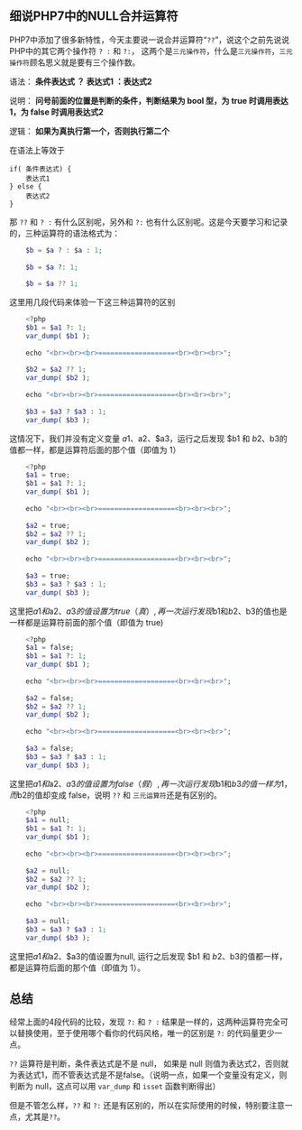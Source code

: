 ## 细说PHP7中的NULL合并运算符

PHP7中添加了很多新特性，今天主要说一说合并运算符“`??`”，说这个之前先说说PHP中的其它两个操作符 `? :` 和 `?:`， 这两个是`三元操作符`，什么是`三元操作符`，`三元操作符`顾名思义就是要有三个操作数。

语法： **条件表达式 ？ 表达式1 ：表达式2**

说明： **问号前面的位置是判断的条件，判断结果为 bool 型，为 true 时调用表达1，为 false 时调用表达式2**

逻辑： **如果为真执行第一个，否则执行第二个**

在语法上等效于

    if( 条件表达式) {
        表达式1
    } else {
        表达式2
    }

那 `??` 和 `? :` 有什么区别呢，另外和 `?:` 也有什么区别呢。这是今天要学习和记录的，三种运算符的语法格式为：

```php
    $b = $a ? : $a : 1;
    
    $b = $a ?: 1;
    
    $b = $a ?? 1;
```

这里用几段代码来体验一下这三种运算符的区别

```php
    <?php
    $b1 = $a1 ?: 1;
    var_dump( $b1 );
    
    echo "<br><br><br>===================<br><br><br>";
    
    $b2 = $a2 ?? 1;
    var_dump( $b2 );
    
    echo "<br><br><br>===================<br><br><br>";
    
    $b3 = $a3 ? $a3 : 1;
    var_dump( $b3 );
```

这情况下，我们并没有定义变量 $a1、$a2、$a3，运行之后发现 $b1 和 $b2、$b3的值都一样，都是运算符后面的那个值（即值为 1）

```php
    <?php
    $a1 = true;
    $b1 = $a1 ?: 1;
    var_dump( $b1 );
    
    echo "<br><br><br>===================<br><br><br>";
    
    $a2 = true;
    $b2 = $a2 ?? 1;
    var_dump( $b2 );
    
    echo "<br><br><br>===================<br><br><br>";
    
    $a3 = true;
    $b3 = $a3 ? $a3 : 1;
    var_dump( $b3 );
```

这里把$a1和$a2、$a3的值设置为 true（真）, 再一次运行发现$b1和$b2、$b3的值也是一样都是运算符前面的那个值（即值为 true)

```php
    <?php
    $a1 = false;
    $b1 = $a1 ?: 1;
    var_dump( $b1 );
    
    echo "<br><br><br>===================<br><br><br>";
    
    $a2 = false;
    $b2 = $a2 ?? 1;
    var_dump( $b2 );
    
    echo "<br><br><br>===================<br><br><br>";
    
    $a3 = false;
    $b3 = $a3 ? $a3 : 1;
    var_dump( $b3 );
```

这里把$a1和$a2、$a3的值设置为 false（假）, 再一次运行发现$b1和$b3的值一样为1，而$b2的值却变成 false，说明 `??` 和 `三元运算符`还是有区别的。

```php
    <?php
    $a1 = null;
    $b1 = $a1 ?: 1;
    var_dump( $b1 );
    
    echo "<br><br><br>===================<br><br><br>";
    
    $a2 = null;
    $b2 = $a2 ?? 1;
    var_dump( $b2 );
    
    echo "<br><br><br>===================<br><br><br>";
    
    $a3 = null;
    $b3 = $a3 ? $a3 : 1;
    var_dump( $b3 );
```

这里把$a1和$a2、$a3的值设置为null, 运行之后发现 $b1 和 $b2、$b3的值都一样，都是运算符后面的那个值（即值为 1）。

## 总结

经常上面的4段代码的比较，发现 `?:` 和 `? :` 结果是一样的，这两种运算符完全可以替换使用，至于使用哪个看你的代码风格，唯一的区别是 `?:` 的代码量更少一点。

`??` 运算符是判断，条件表达式是不是 null， 如果是 null 则值为表达式2，否则就为表达式1，而不管表达式是不是false。（说明一点，如果一个变量没有定义，则判断为 null，这点可以用 `var_dump` 和 `isset` 函数判断得出）

但是不管怎么样，`??` 和 `?:` 还是有区别的，所以在实际使用的时候，特别要注意一点，尤其是`??`。

